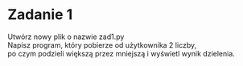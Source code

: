 # Zadanie 1
Utwórz nowy plik o nazwie zad1.py  
Napisz program, który pobierze od użytkownika 2 liczby,  
po czym podzieli większą przez mniejszą i wyświetl wynik dzielenia.
